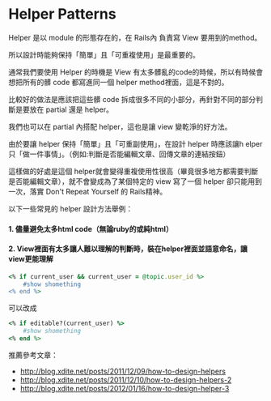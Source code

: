 # Helper Patterns

Helper 是以 module 的形態存在的，在 Rails內 負責寫 View 要用到的method。

所以設計時能夠保持「簡單」且「可重複使用」是最重要的。

通常我們要使用 Helper 的時機是 View 有太多髒亂的code的時候，所以有時候會想把所有的髒 code 都寫進同一個 helper method裡面，這是不對的。

比較好的做法是應該把這些髒 code 拆成很多不同的小部分，再針對不同的部分判斷是要放在 partial 還是 helper。

我們也可以在 partial 內搭配 helper，這也是讓 view 變乾淨的好方法。

由於要讓 helper 保持「簡單」且「可重副使用」，在設計 helper 時應該讓h elper只「做一件事情」。（例如:判斷是否能編輯文章、回傳文章的連結按鈕）

這樣做的好處是這個 helper就會變得重複使用性很高（畢竟很多地方都需要判斷是否能編輯文章），就不會變成為了某個特定的 view 寫了一個 helper 卻只能用到一次，落實 Don't Repeat Yourself 的 Rails精神。

以下一些常見的 helper 設計方法舉例：

#### 1. 儘量避免太多html code（無論ruby的或純html）

#### 2. View裡面有太多讓人難以理解的判斷時，裝在helper裡面並語意命名，讓view更能理解

```ruby
<% if current_user && current_user = @topic.user_id %>
	#show shomething
<% end %>
```

可以改成

```ruby
<% if editable?(current_user) %>
	#show shomething
<% end %>
```

推薦參考文章：

* http://blog.xdite.net/posts/2011/12/09/how-to-design-helpers
* http://blog.xdite.net/posts/2011/12/10/how-to-design-helpers-2
* http://blog.xdite.net/posts/2012/01/16/how-to-design-helper-3
